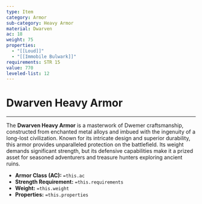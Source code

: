 ```yaml
---
type: Item
category: Armor
sub-category: Heavy Armor
material: Dwarven
ac: 18
weight: 75
properties:
  - "[[Loud]]"
  - "[[Immobile Bulwark]]"
requirements: STR 15
value: 770
leveled-list: 12
---
```

# Dwarven Heavy Armor
---
The **Dwarven Heavy Armor** is a masterwork of Dwemer craftsmanship, constructed from enchanted metal alloys and imbued with the ingenuity of a long-lost civilization. Known for its intricate design and superior durability, this armor provides unparalleled protection on the battlefield. Its weight demands significant strength, but its defensive capabilities make it a prized asset for seasoned adventurers and treasure hunters exploring ancient ruins.

- **Armor Class (AC):** `=this.ac`
- **Strength Requirement:** `=this.requirements`
- **Weight:** `=this.weight`
- **Properties:** `=this.properties`